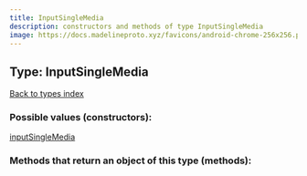 ```yaml
---
title: InputSingleMedia
description: constructors and methods of type InputSingleMedia
image: https://docs.madelineproto.xyz/favicons/android-chrome-256x256.png
---
```

## Type: InputSingleMedia  
[Back to types index](index.md)



### Possible values (constructors):

[inputSingleMedia](../constructors/inputSingleMedia.md)  



### Methods that return an object of this type (methods):



